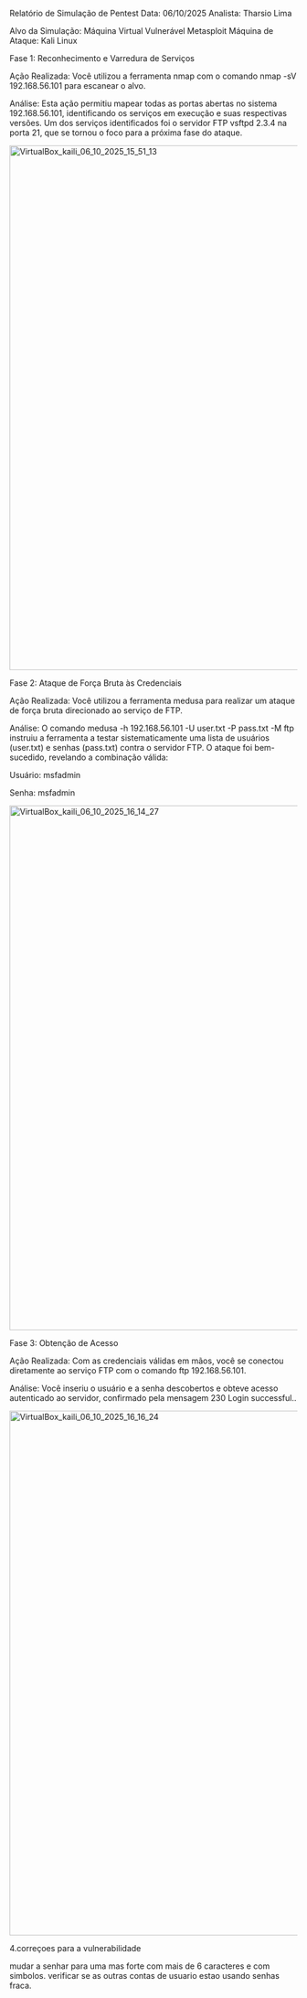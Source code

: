 Relatório de Simulação de Pentest 
Data: 06/10/2025
Analista: Tharsio Lima


Alvo da Simulação: Máquina Virtual Vulnerável  Metasploit Máquina de Ataque: Kali Linux 

Fase 1: Reconhecimento e Varredura de Serviços

Ação Realizada: Você utilizou a ferramenta nmap com o comando nmap -sV 192.168.56.101 para escanear o alvo.

Análise: Esta ação permitiu mapear todas as portas abertas no sistema 192.168.56.101, identificando os serviços em execução e suas respectivas versões.
Um dos serviços identificados foi o servidor FTP vsftpd 2.3.4 na porta 21, que se tornou o foco para a próxima fase do ataque.

<img width="1280" height="918" alt="VirtualBox_kaili_06_10_2025_15_51_13" src="https://github.com/user-attachments/assets/7b0a7212-4369-4442-9efb-500f0abb8c10" />

Fase 2: Ataque de Força Bruta às Credenciais

Ação Realizada: Você utilizou a ferramenta medusa para realizar um ataque de força bruta direcionado ao serviço de FTP.

Análise: O comando medusa -h 192.168.56.101 -U user.txt -P pass.txt -M ftp instruiu a ferramenta a testar sistematicamente uma 
lista de usuários (user.txt) e senhas (pass.txt) contra o servidor FTP. O ataque foi bem-sucedido, revelando a combinação válida:

Usuário: msfadmin


Senha: msfadmin

<img width="1280" height="918" alt="VirtualBox_kaili_06_10_2025_16_14_27" src="https://github.com/user-attachments/assets/0e32f470-f5df-4909-86fa-7f773e7ba4c2" />

Fase 3: Obtenção de Acesso

Ação Realizada: Com as credenciais válidas em mãos, você se conectou diretamente ao serviço FTP com o comando ftp 192.168.56.101.

Análise: Você inseriu o usuário e a senha descobertos e obteve acesso autenticado ao servidor, confirmado pela mensagem 230 Login successful.. 

<img width="1280" height="918" alt="VirtualBox_kaili_06_10_2025_16_16_24" src="https://github.com/user-attachments/assets/1a359ca8-e677-4063-9918-a1aae30bac6f" />

4.correçoes para a vulnerabilidade

mudar a senhar para uma mas forte com mais de 6 caracteres e com simbolos.
verificar se as outras contas de usuario estao usando senhas fraca.
